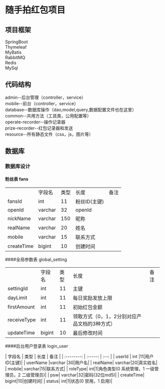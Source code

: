 # 随手拍红包项目
## 项目框架
  SpringBoot          
  Thymeleaf        
  MyBatis       
  RabbitMQ         
  Redis       
  MySql             
## 代码结构
admin--后台管理（controller，service）     
mobile--前台（controller，service）        
database--数据库操作（dao,model,query,数据配置文件也在这里）         
common--共用方法（工具类，公用配置等）          
operate-recorder--操作记录器           
prize-recorder--红包记录器和发送         
resource--所有静态文件（css，js，图片等）

## 数据库

### 数据库设计

#### 粉丝表 fans  

<table>
<th><td>字段名</td><td>类型</td><td>长度</td><td>备注</td></th>
<tr><td>fansId</td><td>int</td><td>11</td><td>粉丝ID(主键)</td></tr>
<tr><td>openId</td><td>varchar</td><td>32</td><td>openId</td></tr>
<tr><td>nickName</td><td>varchar</td><td>150</td><td>昵称</td></tr>
<tr><td>realName</td><td>varchar</td><td>20</td><td>姓名</td></tr>
<tr><td>mobile</td><td>varchar</td><td>15</td><td>联系方式</td></tr>
<tr><td>createTime</td><td>bigint</td><td>10</td><td>创建时间</td></tr>
</table>


####全局参数表 global_setting

<table>
<th><td>字段名</td><td>类型</td><td>长度</td><td>备注</td></th>
<tr><td>settingId</td><td>int</td><td>11</td><td>主键</td></tr>
<tr><td>dayLimit</td><td>int</td><td>11</td><td>每日奖励发放上限</td></tr>
<tr><td>firstAmount</td><td>int</td><td>11</td><td>初始红包金额</td></tr>
<tr><td>receiveType</td><td>int</td><td>11</td><td>领取方式（0，1，2分别对应产品文档的3种方式）</td></tr>
<tr><td>updateTime</td><td>bigint</td><td>10</td><td>最后修改时间</td></tr>
</table>


####后台用户登录表 login_user

| 字段名        | 类型  |  长度  | 备注 |
| :--------:   | :-----:  | :--:  |
| userId     | int |11|用户ID(主键)|
| userName |varchar |30|用户名|
| realName| varchar|20|真实姓名|
| mobile| varchar|15|联系方式|
| roleType| int|1|角色类型(0 系统管理，1 一级管理员，2 二级管理员)|
| psw| varchar|32|密码(32位md5)|
| createTime| bigint|10|创建时间|
| status| int|1|状态(0 禁用，1 启用)|



